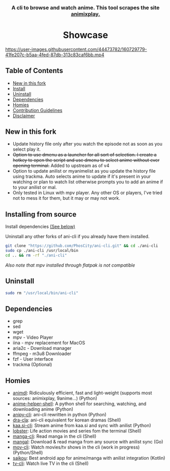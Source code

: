 <h3 align="center">
A cli to browse and watch anime. This tool scrapes the site <a href="https://animixplay.to/">animixplay.</a>
</h3>
	
<h1 align="center">
	Showcase
</h1>

https://user-images.githubusercontent.com/44473782/160729779-41fe207c-b5aa-4fed-87db-313c83caf6bb.mp4

## Table of Contents

- [New in this fork](#New-in-this-fork)
- [Install](#Installing-from-source)
- [Uninstall](#Uninstall)
- [Dependencies](#Dependencies)
- [Homies](#Homies)
- [Contribution Guidelines](./CONTRIBUTING.md)
- [Disclaimer](./disclaimer.md)

## New in this fork

- Update history file only after you watch the episode not as soon as you select play it.
- ~~Option to use dmenu as a launcher for all sort of selection. I create a hotkey to open the script and use dmenu to select anime without ever opening terminal.~~ Added to upstream as of v4
- Option to update anilist or myanimelist as you update the history file using trackma. Auto selects anime to update if it's present in your watching or plan to watch list otherwise prompts you to add an anime if to your anilist or mal.
- Only tested in Linux with mpv player. Any other OS or players, I've tried not to mess it for them, but it may or may not work.

## Installing from source

Install dependencies [(See below)](#Dependencies)

Uninstall any other forks of ani-cli if you already have them installed.

```sh
git clone "https://github.com/PhosCity/ani-cli.git" && cd ./ani-cli
sudo cp ./ani-cli /usr/local/bin
cd .. && rm -rf "./ani-cli"
```

_Also note that mpv installed through flatpak is not compatible_

## Uninstall

```sh
sudo rm "/usr/local/bin/ani-cli"
```

## Dependencies

- grep
- sed
- wget
- mpv - Video Player
- iina - mpv replacement for MacOS
- aria2c - Download manager
- ffmpeg - m3u8 Downloader
- fzf - User interface
- trackma (Optional)

## Homies

- [animdl](https://github.com/justfoolingaround/animdl): Ridiculously efficient, fast and light-weight (supports most sources: animixplay, 9anime...) (Python)
- [anime-helper-shell](https://github.com/Atreyagaurav/anime-helper-shell): A python shell for searching, watching, and downloading anime (Python)
- [anipy-cli](https://github.com/sdaqo/anipy-cli): ani-cli rewritten in python (Python)
- [dra-cla](https://github.com/CoolnsX/dra-cla): ani-cli equivalent for korean dramas (Shell)
- [kaa.si-cli](https://github.com/Soviena/kaa.si-cli): Stream anime from kaa.si and sync with anilist (Python)
- [lobster](https://github.com/justchokingaround/lobster): Life action movies and series fom the terminal (Shell)
- [manga-cli](https://github.com/7USTIN/manga-cli): Read manga in the cli (Shell)
- [mangal](https://github.com/metafates/mangal): Download & read manga from any source with anilist sync (Go)
- [mov-cli](https://github.com/mov-cli/mov-cli): Watch movies/tv shows in the cli (work in progress) (Python/Shell)
- [saikou](https://github.com/saikou-app/saikou): Best android app for anime/manga with anilist integration (Kotlin)
- [tv-cli](https://github.com/Spaxly/tv-cli): Watch live TV in the cli (Shell)
